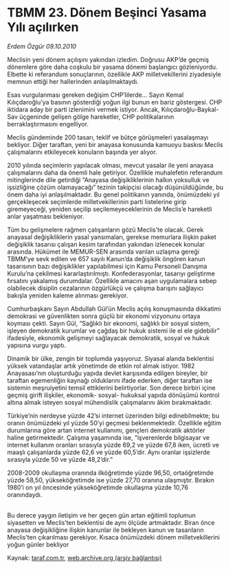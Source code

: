 # TBMM 23. Dönem Beşinci Yasama Yılı açılırken

*Erdem Özgür 09.10.2010*

<div class="yazi"><p>Meclisin yeni dönem açılışını yakından izledim. Doğrusu AKP’de geçmiş dönemlere göre daha coşkulu bir yasama dönemi başlangıcı gözleniyordu. Elbette ki referandum sonuçlarının, özellikle AKP milletvekillerini ziyadesiyle memnun ettiği her hallerinden anlaşılmaktaydı. </p>
<p>Esas vurgulanması gereken değişim CHP’lilerde... Sayın Kemal Kılıçdaroğlu’ya basının gösterdiği yoğun ilgi bunun en bariz göstergesi. CHP iktidara aday bir parti izlenimini vermek istiyor. Ancak, Kılıçdaroğlu-Baykal-Sav üçgeninde gelişen gölge hareketler, CHP politikalarının berraklaştırmasını engelliyor. </p>
<p>Meclis gündeminde 200 tasarı, teklif ve bütçe görüşmeleri yasalaşmayı bekliyor. Diğer taraftan, yeni bir anayasa konusunda kamuoyu baskısı Meclis çalışmalarını etkileyecek konuların başında yer alıyor.</p>
<p>2010 yılında seçimlerin yapılacak olması, mevcut yasalar ile yeni anayasa çalışmalarını daha da önemli hale getiriyor. Özellikle muhalefetin referandum mitinglerinde dile getirdiği “Anayasa değişikliklerinin halkın yoksulluk ve işsizliğine çözüm olamayacağı” tezinin takipçisi olacağı düşünüldüğünde, bu önem daha iyi anlaşılmaktadır. Bu genel politikanın yanında, önümüzdeki yıl gerçekleşecek seçimlerde milletvekillerinin parti listelerine girip giremeyeceği, yeniden seçilip seçilemeyeceklerinin de Meclis’e hareketli anlar yaşatması bekleniyor. </p>
<p>Tüm bu gelişmelere rağmen çalışanların gözü Meclis’te olacak. Gerek anayasal değişikliklerin yasal yansımaları, gerekse memurlara ilişkin paket değişiklik tasarısı çalışan kesim tarafından yakından izlenecek konular arasında. Hükümet ile MEMUR-SEN arasında varılan uzlaşma gereği TBMM’ye sevk edilen ve 657 sayılı Kanun’da değişiklik öngören kanun tasarısının bazı değişiklikler yapılabilmesi için Kamu Personeli Danışma Kurulu’na çekilmesi kararlaştırılmıştı. Konfederasyonlar, tasarıyı geliştirme fırsatını yakalamış durumdalar. Özellikle amacını aşan uygulamalara sebep olabilecek disiplin cezalarının özgürlükçü ve çalışma barışını sağlayıcı bakışla yeniden kaleme alınması gerekiyor. </p>
<p>Cumhurbaşkanı Sayın Abdullah Gül’ün Meclis açılış konuşmasında dikkatimi demokrasi ve güvenlikten sonra güçlü bir ekonomi vizyonunu ortaya koyması çekti. Sayın Gül, “Sağlıklı bir ekonomi, sağlıklı bir sosyal sistem, işleyen demokratik kurumlar ve çağdaş bir hukuk sistemi ile el ele gidebilir” ifadesiyle, ekonomik gelişmeyi sağlayacak demokratik, sosyal ve hukuk yapısına vurgu yaptı. </p>
<p>Dinamik bir ülke, zengin bir toplumda yaşıyoruz. Siyasal alanda beklentisi yüksek vatandaşlar artık yönetimde de etkin rol almak istiyor. 1982 Anayasası’nın oluşturduğu yapıda devlet karşısında edilgen bireyler, bir taraftan egemenliğin kaynağı olduklarını ifade ederken, diğer taraftan ise sistemin meşruiyetini temsil ettiklerini belirtiyorlar. Son derece birbiri içine geçmiş girift ilişkiler, ekonomik- sosyal- hukuksal yapıda dönüşümü kontrol altına almak isteyen sosyal mühendislik çalışmalarını âkim bırakmaktadır. </p>
<p>Türkiye’nin nerdeyse yüzde 42’si internet üzerinden bilgi edinebilmekte; bu oranın önümüzdeki yıl yüzde 50’yi geçmesi beklenmektedir. Özellikle eğitim durumlarına göre artan internet kullanımı, gençleri demokratik aktörler haline getirmektedir. Çalışma yaşamında ise, “işverenlerde bilgisayar ve internet kullanım oranları sırasıyla yüzde 69,2 ve yüzde 67,8 iken, ücretli ve maaşlı çalışanlarda yüzde 62,6 ve yüzde 60,5’dir. Aynı oranlar işsizlerde sırasıyla yüzde 50 ve yüzde 48,2’dir.” </p>
<p>2008-2009 okullaşma oranında ilköğretimde yüzde 96,50, ortaöğretimde yüzde 58,50, yükseköğretimde ise yüzde 27,70 oranına ulaşmıştır. Bırakın 1980’i on yıl öncesinde yükseköğretimde okullaşma yüzde 10,76 oranındaydı. </p><br/>Bu derece yaygın iletişim ve her geçen gün artan eğitimli toplumun siyasetten ve Meclis’ten beklentisi de aynı ölçüde artmaktadır. Biran önce anayasa değişikliğine ilişkin kanunlar ile bekleyen kanun ve tasarıların Meclis’ten çıkarılması gerekiyor. Kısaca önümüzdeki dönem milletvekillerini yoğun günler bekliyor</div>

Kaynak: [taraf.com.tr](http://www.taraf.com.tr:80/erdem-ozgur/makale-tbmm-23-donem-besinci-yasama-yili-acilirken.htm), [web.archive.org (arşiv bağlantısı)](http://web.archive.org/web/20101010195153/http://www.taraf.com.tr:80/erdem-ozgur/makale-tbmm-23-donem-besinci-yasama-yili-acilirken.htm)
